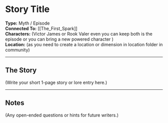 # Story Title

**Type:** Myth / Episode  
**Connected To:** [[The_First_Spark]]  
**Characters:** (Victor James or Rook Valer even you can keep both is the episode or you can bring a new powered character )  
**Location:** (as you need to create a location or dimension in location folder in community)  

---

## The Story
(Write your short 1-page story or lore entry here.)

---

## Notes
(Any open-ended questions or hints for future writers.)
